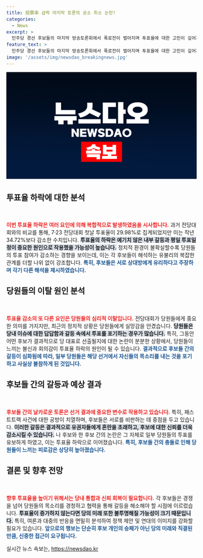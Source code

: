 ```yaml
---
title: 投票率 급락 마지막 토론의 공소 취소 논란!
categories:
  - News
excerpt: >
  민주당 경선 후보들의 마지막 방송토론회에서 폭로전이 벌어지며 투표율에 대한 고민이 깊어지고 있다. 첫날 투표율은 지난해보다 4.74% 하락한 29.98%로, 각 후보 캠프는 이를 유불리로 해석하며 치열한 경쟁을 이어가고 있다.
feature_text: >
  민주당 경선 후보들의 마지막 방송토론회에서 폭로전이 벌어지며 투표율에 대한 고민이 깊어지고 있다. 첫날 투표율은 지난해보다 4.74% 하락한 29.98%로, 각 후보 캠프는 이를 유불리로 해석하며 치열한 경쟁을 이어가고 있다.
image: '/assets/img/newsdao_breakingnews.jpg'
---
```


<p><img src="/assets/img/newsdao_breakingnews.jpg" alt="flaretime 속보" /></p>

<h2 data-ke-size="size26">투표율 하락에 대한 분석</h2>

<p data-ke-size="size16">&nbsp;</p>

<p><b><span style="color: #ee2323;">이번 투표율 하락은 여러 요인에 의해 복합적으로 발생하였음을 시사합니다.</span></b> 과거 전당대회와의 비교를 통해, 7·23 전당대회 첫날 투표율이 29.98%로 집계되었지만 이는 작년 34.72%보다 감소한 수치입니다. <b><span style="background-color: #21538527;">투표율의 하락은 예기치 않은 내부 갈등과 평일 투표일정이 중요한 원인으로 작용했을 가능성이 높습니다.</span></b> 정치적 환경이 불확실할수록 당원들의 투표 참여가 감소하는 경향을 보이는데, 이는 각 후보들이 해석하는 유불리의 복잡한 관계를 더할 나위 없이 강조합니다. <b><span style="color: #1a5490;">특히, 후보들은 서로 상대방에게 유리하다고 주장하며 각기 다른 해석을 제시하였습니다.</span></b></p>

<h2 data-ke-size="size26">당원들의 이탈 원인 분석</h2>

<p data-ke-size="size16">&nbsp;</p>

<p><b><span style="color: #ee2323;">투표율 감소의 또 다른 요인은 당원들의 심리적 이탈입니다.</span></b> 전당대회가 당원들에게 중요한 의미를 가지지만, 최근의 정치적 상황은 당원들에게 실망감을 안겼습니다. <b><span style="background-color: #21538527;">당원들은 당내 이슈에 대한 답답함과 갈등 속에서 투표를 포기하는 경우가 많습니다.</span></b> 특히, 그동안 어떤 후보가 결과적으로 당 대표로 선출될지에 대한 논란이 분분한 상황에서, 당원들이 느끼는 불신과 회의감이 투표율 하락의 원인이 될 수 있습니다. <b><span style="color: #1a5490;">결과적으로 후보들 간의 갈등이 심화됨에 따라, 일부 당원들은 해당 선거에서 자신들의 목소리를 내는 것을 포기하고 사실상 불참하게 된 것입니다.</span></b></p>

<h2 data-ke-size="size26">후보들 간의 갈등과 예상 결과</h2>

<p data-ke-size="size16">&nbsp;</p>

<p><b><span style="color: #ee2323;">후보들 간의 날카로운 토론은 선거 결과에 중요한 변수로 작용하고 있습니다.</span></b> 특히, 패스트트랙 사건에 대한 공방이 치열하며, 후보들은 서로를 비판하는 데 중점을 두고 있습니다. <b><span style="background-color: #21538527;">이러한 갈등은 결과적으로 유권자들에게 혼란을 초래하고, 후보에 대한 신뢰를 더욱 감소시킬 수 있습니다.</span></b> 나 후보와 한 후보 간의 논란은 그 자체로 일부 당원들의 투표를 유보하게 하였고, 이는 투표율 하락으로 이어졌습니다. <b><span style="color: #1a5490;">특히, 후보들 간의 충돌로 인해 당원들이 느끼는 피로감은 상당히 높아졌습니다.</span></b></p>

<h2 data-ke-size="size26">결론 및 향후 전망</h2>

<p data-ke-size="size16">&nbsp;</p>

<p><b><span style="color: #ee2323;">향후 투표율을 높이기 위해서는 당내 통합과 신뢰 회복이 필요합니다.</span></b> 각 후보들은 경쟁을 넘어 당원들의 목소리를 경청하고 협력을 통해 갈등을 해소해야 할 시점에 이르렀습니다. <b><span style="background-color: #21538527;">투표율이 증가하지 않는다면 당의 미래 또한 불투명해질 가능성이 크기 때문입니다.</span></b> 특히, 여론과 대중의 반응을 면밀히 분석하여 정책 제안 및 연대의 이미지를 강화할 필요가 있습니다. <b><span style="color: #1a5490;">앞으로의 행보는 단순히 후보 개인의 승패가 아닌 당의 미래와 직결된 만큼, 신중한 접근이 요구됩니다.</span></b></p>
실시간 뉴스 속보는, <a href="https://newsdao.kr" rel="dofollow">https://newsdao.kr</a>


